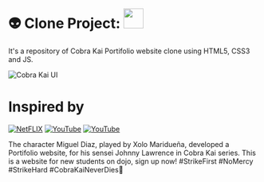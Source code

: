 # 👽 Clone Project: <img src="https://seeklogo.com/images/C/cobra-kai-logo-01BAA48FFD-seeklogo.com.png" height="40">
It's a repository of Cobra Kai Portifolio website clone using HTML5, CSS3 and JS. 

![Cobra Kai UI](https://user-images.githubusercontent.com/61624336/105786305-8d2aff00-5f5b-11eb-876f-80ead5b514f7.jpg)

# Inspired by
[![NetFLIX](https://img.shields.io/badge/-Netflix‍‍‍Series-000000?style=for-the-badge&logo=NetFlix&logoColor=E50914)](https://www.netflix.com/br/title/81002370)
[![YouTube](https://img.shields.io/badge/-YouTube-000?style=for-the-badge&logo=YouTube&logoColor=E50914)](https://www.youtube.com/watch?v=9z1nTwP2n0w)
[![YouTube](https://img.shields.io/badge/-YouTube-000?style=for-the-badge&logo=YouTube&logoColor=E50914)](https://www.youtube.com/watch?v=9z1nTwP2n0w)

The character Miguel Diaz, played by Xolo Maridueña, developed a Portifolio website, for his sensei Johnny Lawrence in Cobra Kai series. This is a website for new students on dojo, sign up now! #StrikeFirst #NoMercy #StrikeHard #CobraKaiNeverDies🐍
